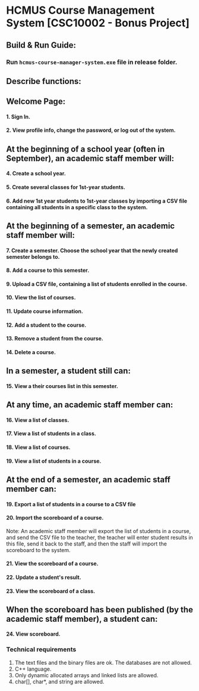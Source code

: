 # HCMUS Course Management System [CSC10002 - Bonus Project]
## Build & Run Guide:
### Run `hcmus-course-manager-system.exe` file in release folder.

## Describe functions:

## Welcome Page:
#### 1. Sign In.
#### 2. View profile info, change the password, or log out of the system.

## At the beginning of a school year (often in September), an academic staff member will:
#### 4. Create a school year.
#### 5. Create several classes for 1st-year students.
#### 6. Add new 1st year students to 1st-year classes by importing a CSV file containing all students in a specific class to the system.

## At the beginning of a semester, an academic staff member will:
#### 7. Create a semester. Choose the school year that the newly created semester belongs to.
#### 8. Add a course to this semester.
#### 9. Upload a CSV file, containing a list of students enrolled in the course.
#### 10. View the list of courses.
#### 11. Update course information.
#### 12. Add a student to the course.
#### 13. Remove a student from the course.
#### 14. Delete a course.

## In a semester, a student still can:
#### 15. View a their courses list in this semester.

## At any time, an academic staff member can:
#### 16. View a list of classes.
#### 17. View a list of students in a class.
#### 18. View a list of courses.
#### 19. View a list of students in a course.

## At the end of a semester, an academic staff member can:
#### 19. Export a list of students in a course to a CSV file
#### 20. Import the scoreboard of a course. 
Note: An academic staff member will export the list of students in a course, and send the CSV file to the teacher, the teacher will enter student results in this file, send it back to the staff, and then the staff will import the scoreboard to the system.
#### 21. View the scoreboard of a course.
#### 22. Update a student's result.
#### 23. View the scoreboard of a class.

## When the scoreboard has been published (by the academic staff member), a student can:
#### 24. View scoreboard.

### Technical requirements
1. The text files and the binary files are ok. The databases are not allowed.
2. C++ language.
3. Only dynamic allocated arrays and linked lists are allowed.
4. char[], char*, and string are allowed.
